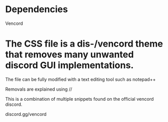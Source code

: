# Dependencies

Vencord

# The CSS file is a dis-/vencord theme that removes many unwanted discord GUI implementations.

The file can be fully modified with a text editing tool such as notepad++

Removals are explained using //

This is a combination of multiple snippets found on the official vencord discord.

discord.gg/vencord
